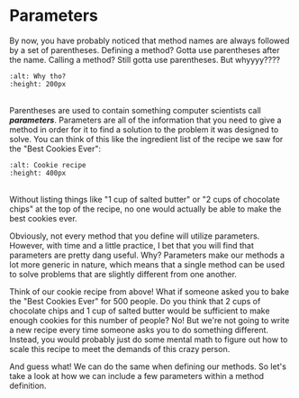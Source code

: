Parameters
==========

By now, you have probably noticed that method names are always followed by a set of parentheses. Defining a method? Gotta use parentheses after the name. Calling a method? Still gotta use parentheses. But whyyyy????

```{image} https://media4.giphy.com/media/jokkaWkMRp3MklZBxm/200.gif
:alt: Why tho?
:height: 200px
```
<br>Parentheses are used to contain something computer scientists call ***parameters***. Parameters are all of the information that you need to give a method in order for it to find a solution to the problem it was designed to solve. You can think of this like the ingredient list of the recipe we saw for the "Best Cookies Ever":

```{image} https://csatextbook.soniaspindt.com/_images/cookieRecipe.png
:alt: Cookie recipe
:height: 400px
```

<br>Without listing things like "1 cup of salted butter" or "2 cups of chocolate chips" at the top of the recipe, no one would actually be able to make the best cookies ever.

Obviously, not every method that you define will utilize parameters. However, with time and a little practice, I bet that you will find that parameters are pretty dang useful. Why? Parameters make our methods a lot more generic in nature, which means that a single method can be used to solve problems that are slightly different from one another.

Think of our cookie recipe from above! What if someone asked you to bake the "Best Cookies Ever" for 500 people. Do you think that 2 cups of chocolate chips and 1 cup of salted butter would be sufficient to make enough cookies for this number of people? No! But we're not going to write a new recipe every time someone asks you to do something different. Instead, you would probably just do some mental math to figure out how to scale this recipe to meet the demands of this crazy person.

And guess what! We can do the same when defining our methods. So let's take a look at how we can include a few parameters within a method definition.
